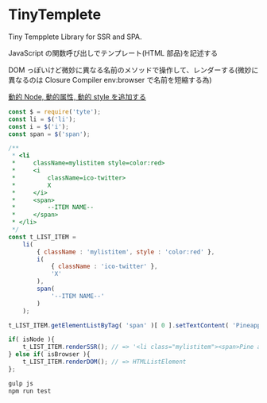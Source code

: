 # TinyTemplete

Tiny Tempplete Library for SSR and SPA.

JavaScript の関数呼び出しでテンプレート(HTML 部品)を記述する

DOM っぽいけど微妙に異なる名前のメソッドで操作して、レンダーする(微妙に異なるのは Closure Compiler env:browser で名前を短縮する為)

[動的 Node, 動的属性, 動的 style を追加する](https://x.com/itozyun/status/1690001394999148544)

~~~js
const $ = require('tyte');
const li = $('li');
const i = $('i');
const span = $('span');

/**
 * <li
 *     className=mylistitem style=color:red>
 *     <i
 *         className=ico-twitter>
 *         X
 *     </i>
 *     <span>
 *         --ITEM NAME--
 *     </span>
 * </li>
 */
const t_LIST_ITEM =
    li(
        { className : 'mylistitem', style : 'color:red' },
        i(
            { className : 'ico-twitter' },
            'X'
        ),
        span(
            '--ITEM NAME--'
        )
    );

t_LIST_ITEM.getElementListByTag( 'span' )[ 0 ].setTextContent( 'Pineapple' );

if( isNode ){
    t_LIST_ITEM.renderSSR(); // => '<li class="mylistitem"><span>Pine apple</span>'
} else if( isBrowser ){
    t_LIST_ITEM.renderDOM(); // => HTMLListElement
};
~~~

~~~sh
gulp js
npm run test
~~~
